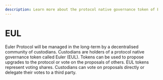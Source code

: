 ```yaml
---
description: Learn more about the protocol native governance token of Euler
---
```


# EUL

Euler Protocol will be managed in the long-term by a decentralised community of custodians. Custodians are holders of a protocol native governance token called Euler \(EUL\). Tokens can be used to propose upgrades to the protocol or vote on the proposals of others. EUL tokens represent voting shares. Custodians can vote on proposals directly or delegate their votes to a third party.

